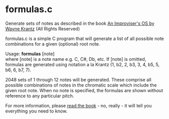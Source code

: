 # formulas.c
Generate sets of notes as described in the book [An Improviser's OS by Wayne Krantz](https://waynekrantz.bandcamp.com/merch/wayne-krantz-an-improvisers-os-2nd-edition) (All Rights Reserved)

formulas.c is a simple C program that will generate a list of all possible note combinations for a given (optional) root note.

Usage: **formulas** [note]<br />
where [note] is a note name e.g. C, C#, Db, etc. If [note] is omitted, formulas are generated using notation a la Krantz (1, b2, 2, b3, 3, 4, b5, 5, b6, 6, b7, 7).

2048 sets of 1 through 12 notes will be generated. These comprise all possible combinations of notes in the chromatic scale which include the given root note. When no note is specified, the formulas are shown without reference to any particular pitch.

For more information, please [read the book](https://waynekrantz.bandcamp.com/merch/wayne-krantz-an-improvisers-os-2nd-edition) - no, really - it will tell you everything you need to know.
